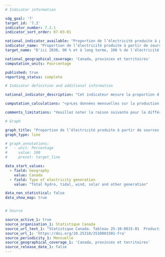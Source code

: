 ```yaml
---
# Indicator information

sdg_goal: '7'
target_id: '7.3'
indicator_number: 7.3.1
indicator_sort_order: 07-03-01

national_indicator_available: "Proportion de l’électricité produite à partir de sources renouvelables et non émettrices de gaz à effet de serre"
indicator_name: "Proportion de l’électricité produite à partir de sources renouvelables et non émettrices de gaz à effet de serre"
target_name: "D'ici 2030, 90 % et à long terme, 100 % de l'électricité du Canada est produite à partir de sources renouvelables et non émettrices"

national_geographical_coverage: 'Canada, provinces et territoires'
computation_units: Pourcentage

published: true
reporting_status: complete

# Indicator definition and additional information

national_indicator_description: "Cet indicateur mesure la proportion d’électricité qui est produite à partir de sources renouvelables et non émettrices de gaz à effet de serre, ce qui comprend l'énergie produite par les turbines hydrauliques, solaires, marémotrices, éoliennes, les turbines à vapeur nucléaires et toute l'électricité produite à partir de la biomasse."

computation_calculations: "<p>Les données mensuelles sur la production d'électricité sont annualisées et la somme des mégawattheures produits par des sources renouvelables et non émettrices de gaz à effet de serre est exprimée en proportion du total de l'électricité produite.</p><p>Afin d'harmoniser les concepts entre les indicateurs, la méthodologie pour calculer cet indicateur a été mise à jour au printemps 2023 pour y inclure l'électricité produite à partir de turbines à vapeur nucléaires et de biomasse dans la définition de « l'électricité produite à partir de sources renouvelables et non émettrices de gaz à effet de serre ». Ce changement n'affecte pas les cibles de l'indicateur, mais assure des définitions et des mesures comparables entre cet indicateur et celui publié dans le ['Cahier d’information sur l’énergie'](https://ressources-naturelles.canada.ca/science-et-donnees/donnees-et-analyse/donnees-et-analyse-energetiques/energie-propre-et-carburants-faibles-emissions-de-carbone/23933) de Ressources naturelles Canada.</p>"

comments_limitations: "Veuillez noter la raison suivante pour la différence entre la méthodologie utilisée pour cet indicateur et celle utilisée pour l'indicateur présenté dans le [Cahier d’information sur l’énergie](https://ressources-naturelles.canada.ca/science-et-donnees/donnees-et-analyse/donnees-et-analyse-energetiques/energie-propre-et-carburants-faibles-emissions-de-carbone/23933) de Ressources naturelles Canada. La différence relativement faible entre les deux proportions est due aux différentes méthodologies utilisées pour estimer l'énergie produite par les systèmes photovoltaïques connectés au réseau.  L'énergie produite par ces systèmes est estimée par Ressources naturelles Canada à l'aide de calculs basés sur des modèles. L'estimation de Statistique Canada est basée sur des données recueillies par le biais d'enquêtes et exclut l'énergie générée par les systèmes photovoltaïques d'une capacité inférieure à 100 kW et certains systèmes d'une capacité comprise entre 100 kW et 1 mW."

# Graph

graph_title: "Proportion de l’électricité produite à partir de sources renouvelables et non émettrices de gaz à effet de serre"
graph_type: line

# graph_annotations:
#   - unit: Percentage
#     value: 100
#     preset: target_line

data_start_values:
  - field: Geography
    value: Canada
  - field: Type of electricity generation
    value: "Total hydro, tidal, wind, solar and other generation"

data_non_statistical: false
data_show_map: true


# Source

source_active_1: true
source_organisation_1: Statistique Canada
source_url_text_1: "Statistique Canada. Tableau 25-10-0015-01  Production de l'énergie électrique, production mensuelle selon le type d'électricité"
source_url_1: 'https://doi.org/10.25318/2510001501-fra'
source_periodicity_1: Mensuelle
source_geographical_coverage_1: 'Canada, provinces et territoires'
source_release_date_1: false
---
```

